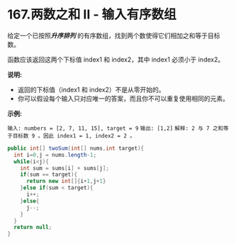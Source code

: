 # 167.两数之和 II - 输入有序数组

给定一个已按照***升序排列*** 的有序数组，找到两个数使得它们相加之和等于目标数。

函数应该返回这两个下标值 index1 和 index2，其中 index1 必须小于 index2。

**说明:**

- 返回的下标值（index1 和 index2）不是从零开始的。
- 你可以假设每个输入只对应唯一的答案，而且你不可以重复使用相同的元素。

**示例:**

`输入: numbers = [2, 7, 11, 15], target = 9`
`输出: [1,2]`
`解释: 2 与 7 之和等于目标数 9 。因此 index1 = 1, index2 = 2 。`

```java
public int[] twoSum(int[] nums,int target){
  int i=0,j = nums.length-1;
  while(i<j){
    int sum = sums[i] + sums[j];
    if(sum == target){
      return new int[]{i+1,j+1}
    }else if(sum < target){
      i++;
    }else{
      j--;
    }
  }
  return null;
}
```





